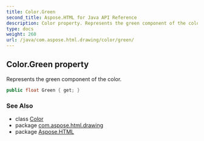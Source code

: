 ```yaml
---
title: Color.Green
second_title: Aspose.HTML for Java API Reference
description: Color property. Represents the green component of the color
type: docs
weight: 260
url: /java/com.aspose.html.drawing/color/green/
---
```

## Color.Green property

Represents the green component of the color.

```java
public float Green { get; }
```

### See Also

* class [Color](../)
* package [com.aspose.html.drawing](../../color/)
* package [Aspose.HTML](../../../)
